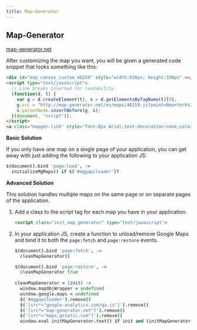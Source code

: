 ```yaml
---
title: Map-Generator
---
```


## Map-Generator

[map-generator.net](http://map-generator.net)

After customizing the map you want, you will be given a generated code snippet that looks something like this:

```html
<div id="map_canvas_custom_48259" style="width:830px; height:350px" ></div>
<script type="text/javascript">
  // Line breaks inserted for readability.
  (function(d, t) {
    var g = d.createElement(t), s = d.getElementsByTagName(t)[0];
    g.src = "http://map-generator.net/en/maps/48259.js?point=New+York%2C+NY%2C+USA";
    s.parentNode.insertBefore(g, s);
  }(document, "script"));
</script>
<a class="mapgen-link" style="font:8px Arial;text-decoration:none;color:#5C5C5C;text-align: right; display: block; width: 830px;" href="http://map-generator.net/en">map-generator.net</a>
```

**Basic Solution**

If you only have one map on a single page of your application, you can get away with just adding the following to your application JS:

```coffeescript
$(document).bind 'page:load', ->
  initializeMgMaps() if $('#mggapiloader')?
```

**Advanced Solution**

This solution handles multiple maps on the same page or on separate pages of the application.

1.  Add a class to the script tag for each map you have in your application. 

    ```html
    <script class="init_map_generator" type="text/javascript">
    ```

2.  In your application JS, create a function to unload/remove Google Maps and bind it to both the `page:fetch` and `page:restore` events.

    ```coffeescript
    $(document).bind 'page:fetch', ->
      cleanMapGenerator()

    $(document).bind 'page:restore', ->
      cleanMapGenerator true
  
    cleanMapGenerator = (init) ->
      window.mapObjWrapper = undefined
      window.google.maps = undefined
      $('#mggapiloader').remove()
      $('[src*="google-analytics.com/ga.js"]').remove()
      $('[src*="map-generator.net"]').remove()
      $('[src*="maps.gstatic.com"]').remove()
      window.eval initMapGenerator.text() if init and (initMapGenerator = $('script.init_map_generator'))?
    ```
